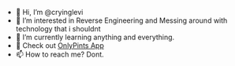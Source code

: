 - 👋 Hi, I’m @cryinglevi
- 👀 I’m interested in Reverse Engineering and Messing around with technology that i shouldnt
- 🌱 I’m currently learning anything and everything.
- 🍺 Check out [OnlyPints App](https://onlypints.app/)
- 📫 How to reach me? Dont.

<!---
CryingLevi/CryingLevi is a ✨ special ✨ repository because its `README.md` (this file) appears on your GitHub profile.
You can click the Preview link to take a look at your changes.
--->
